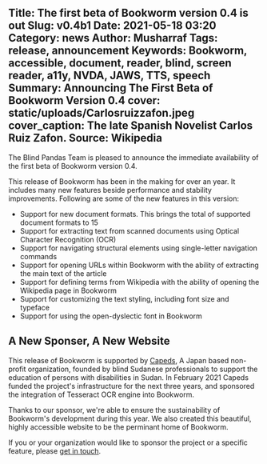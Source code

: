 Title: The first beta of Bookworm version 0.4 is out
Slug: v0.4b1
Date: 2021-05-18 03:20
Category: news
Author: Musharraf
Tags: release, announcement
Keywords: Bookworm, accessible, document, reader, blind, screen reader, a11y, NVDA, JAWS, TTS, speech
Summary: Announcing The First Beta of Bookworm Version 0.4
cover: static/uploads/Carlosruizzafon.jpeg
cover_caption: The late Spanish Novelist Carlos Ruiz Zafon.  Source: Wikipedia
--------------------------------------

The Blind Pandas Team is pleased to announce the immediate availability of the first beta of Bookworm version 0.4.

This release of Bookworm has been in the making for over an year. It includes many new features beside performance and stability improvements. Following are some of the new features in this version:

* Support for new document formats. This brings the total of supported document formats to 15
* Support for extracting text from scanned documents using Optical Character Recognition (OCR)
* Support for navigating structural elements using single-letter navigation commands
* Support for opening URLs within Bookworm with the ability of extracting the main text of the article
* Support for defining terms from Wikipedia with the ability of opening the Wikipedia page in Bookworm
* Support for customizing the text styling, including font size and typeface 
* Support for using the open-dyslectic font in Bookworm

## A New Sponser, A New Website

This release of Bookworm is supported by [Capeds](https://capeds.org), A Japan based non-profit organization, founded by blind Sudanese professionals to support the education of persons with disabilities in Sudan. In February 2021 Capeds funded the project's infrastructure for the next three years, and sponsored the integration of Tesseract OCR engine into Bookworm.

Thanks to our sponsor, we're able to ensure the sustainability of Bookworm's development during this year. We also created this beautiful, highly accessible website to be the perminant home of Bookworm.

If you or your organization would like to sponsor the project or a specific feature, please [get in touch](https://getbookworm.com/contact/).
